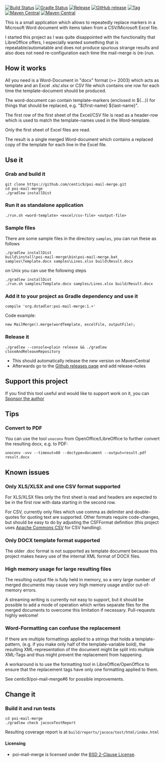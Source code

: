 [![Build Status](https://github.com/centic9/poi-mail-merge/actions/workflows/gradle-build.yml/badge.svg)](https://github.com/centic9/poi-mail-merge/actions)
[![Gradle Status](https://gradleupdate.appspot.com/centic9/poi-mail-merge/status.svg?branch=master)](https://gradleupdate.appspot.com/centic9/poi-mail-merge/status)
[![Release](https://img.shields.io/github/release/centic9/poi-mail-merge.svg)](https://github.com/centic9/poi-mail-merge/releases)
[![GitHub release](https://img.shields.io/github/release/centic9/poi-mail-merge.svg?label=changelog)](https://github.com/centic9/poi-mail-merge/releases/latest)
[![Tag](https://img.shields.io/github/tag/centic9/poi-mail-merge.svg)](https://github.com/centic9/poi-mail-merge/tags)
[![Maven Central](https://maven-badges.herokuapp.com/maven-central/org.dstadler/poi-mail-merge/badge.svg?style=flat)](https://maven-badges.herokuapp.com/maven-central/org.dstadler/poi-mail-merge)
[![Maven Central](https://img.shields.io/maven-central/v/org.dstadler/poi-mail-merge.svg)](https://maven-badges.herokuapp.com/maven-central/org.dstadler/poi-mail-merge)

This is a small application which allows to repeatedly replace markers
in a Microsoft Word document with items taken from a CSV/Microsoft Excel 
file. 

I started this project as I was quite disappointed with the functionality 
that LibreOffice offers, I especially wanted something that is 
repeatable/automatable and does not produce spurious strange results and 
also does not need re-configuration each time the mail-merge is (re-)run.

## How it works

All you need is a Word-Document in "docx" format (>= 2003) which acts 
as template and an Excel .xls/.xlsx or CSV file which contains one row for 
each time the template-document should be produced.

The word-document can contain template-markers (enclosed in ${...}) for 
things that should be replaced, e.g. "${first-name} ${last-name}".

The first row of the first sheet of the Excel/CSV file is read as a 
header-row which is used to match the template-names used in the 
Word-template.

Only the first sheet of Excel files are read.

The result is a single merged Word-document which contains a replaced 
copy of the template for each line in the Excel file.

## Use it

### Grab and build it

    git clone https://github.com/centic9/poi-mail-merge.git
    cd poi-mail-merge
    ./gradlew installDist

### Run it as standalone application

    ./run.sh <word-template> <excel/csv-file> <output-file>

### Sample files

There are some sample files in the directory `samples`, you can run these 
as follows

    ./gradlew installDist
    build\install\poi-mail-merge\bin\poi-mail-merge.bat samples\Template.docx samples\Lines.xlsx build\Result.docx

on Unix you can use the following steps

    ./gradlew installDist
    ./run.sh samples/Template.docx samples/Lines.xlsx build/Result.docx

### Add it to your project as Gradle dependency and use it

    compile 'org.dstadler:poi-mail-merge:1.+'

Code example:

    new MailMerge().merge(wordTemplate, excelFile, outputFile);

### Release it

    ./gradlew --console=plain release && ./gradlew closeAndReleaseRepository

* This should automatically release the new version on MavenCentral
* Afterwards go to the [Github releases page](https://github.com/centic9/poi-mail-merge/releases) and add release-notes

## Support this project

If you find this tool useful and would like to support work on it, you can [Sponsor the author](https://github.com/sponsors/centic9)

## Tips

### Convert to PDF

You can use the tool ```unoconv``` from OpenOffice/LibreOffice to further 
convert the resulting docx, e.g. to PDF:

    unoconv -vvv --timeout=60 --doctype=document --output=result.pdf result.docx

## Known issues

### Only XLS/XLSX and one CSV format supported

For XLS/XLSX files only the first sheet is read and
headers are expected to be in the first row with data starting
in the second row.

For CSV, currently only files which use comma as delimiter and double-quotes 
for quoting text are supported. Other formats require code-changes, but should 
be easy to do by adjusting the CSFFormat definition (this project uses 
[Apache Commons CSV](http://commons.apache.org/proper/commons-csv/) for CSV handling).

### Only DOCX template format supported
 
The older .doc format is not supported as template document because this project 
makes heavy use of the internal XML format of DOCX files.

### High memory usage for large resulting files

The resulting output file is fully held in memory, so a very large number of
merged documents may cause very high memory usage and/or out-of-memory errors.

A streaming writing is currently not easy to support, but it should be possible
to add a mode of operation which writes separate files for the merged documents 
to overcome this limitation if necessary. Pull-requests highly welcome!

### Word-Formatting can confuse the replacement

If there are multiple formattings applied to a strings that holds a template-pattern, 
(e.g. if you make only half of the template-variable bold), the resulting 
XML-representation of the document might be split into multiple XML-Tags 
and thus might prevent the replacement from happening. 

A workaround is to use the formatting tool in LibreOffice/OpenOffice to ensure 
that the replacement tags have only one formatting applied to them. 

See centic9/poi-mail-merge#6 for possible improvements.

## Change it

### Build it and run tests

    cd poi-mail-merge
    ./gradlew check jacocoTestReport

Resulting coverage report is at `build/reports/jacoco/test/html/index.html`

#### Licensing

* poi-mail-merge is licensed under the [BSD 2-Clause License].

[BSD 2-Clause License]: https://www.opensource.org/licenses/bsd-license.php
